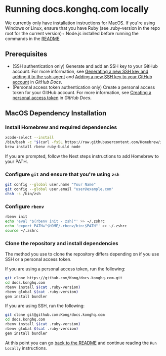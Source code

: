# Running docs.konghq.com locally

We currently only have installation instructions for MacOS. If you're using Windows or Linux, ensure that you have Ruby (see .ruby-version in the repo root for the current version)+ Node.js installed before running the commands in the [README](https://github.com/Kong/docs.konghq.com#run-locally)

## Prerequisites
- (SSH authentication only) Generate and add an SSH key to your GitHub account. For more information, see [Generating a new SSH key and adding it to the ssh-agent](https://docs.github.com/authentication/connecting-to-github-with-ssh/generating-a-new-ssh-key-and-adding-it-to-the-ssh-agent) and [Adding a new SSH key to your GitHub account](https://docs.github.com/authentication/connecting-to-github-with-ssh/adding-a-new-ssh-key-to-your-github-account) in _GitHub Docs_. 
- (Personal access token authentication only) Create a personal access token for your GitHub account. For more information, see [Creating a personal access token](https://docs.github.com/authentication/keeping-your-account-and-data-secure/creating-a-personal-access-token) in _GitHub Docs_.

## MacOS Dependency Installation

### Install Homebrew and required dependencies

```bash
xcode-select --install
/bin/bash -c "$(curl -fsSL https://raw.githubusercontent.com/Homebrew/install/HEAD/install.sh)"
brew install rbenv ruby-build node
```
If you are prompted, follow the Next steps instructions to add Homebrew to your PATH.

### Configure `git` and ensure that you're using `zsh`

```bash
git config --global user.name "Your Name"
git config --global user.email "user@example.com"
chsh -s /bin/zsh
```

### Configure `rbenv`

```bash
rbenv init
echo 'eval "$(rbenv init - zsh)"' >> ~/.zshrc
echo 'export PATH="$HOME/.rbenv/bin:$PATH"' >> ~/.zshrc
source ~/.zshrc
```

### Clone the repository and install dependencies
The method you use to clone the repository differs depending on if you use SSH or a personal access token. 

If you are using a personal access token, run the following:
```bash
git clone https://github.com/Kong/docs.konghq.com.git
cd docs.konghq.com
rbenv install $(cat .ruby-version)
rbenv global $(cat .ruby-version)
gem install bundler
```

If you are using SSH, run the following:
```bash
git clone git@github.com:Kong/docs.konghq.com
cd docs.konghq.com
rbenv install $(cat .ruby-version)
rbenv global $(cat .ruby-version)
gem install bundler
```

At this point you can go [back to the README](https://github.com/Kong/docs.konghq.com#run-locally) and continue reading the `Run Locally` instructions.
